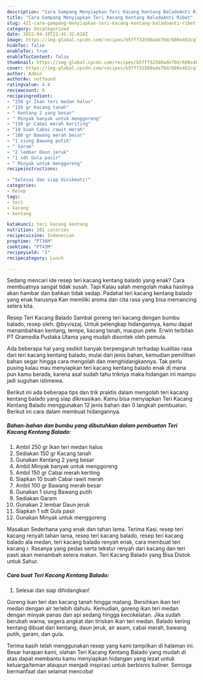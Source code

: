```yaml
---
description: "Cara Gampang Menyiapkan Teri Kacang Kentang BaladoAnti Ribet"
title: "Cara Gampang Menyiapkan Teri Kacang Kentang BaladoAnti Ribet"
slug: 421-cara-gampang-menyiapkan-teri-kacang-kentang-baladoanti-ribet
category: Uncategorized
date: 2022-04-10T21:41:32.618Z
image: https://img-global.cpcdn.com/recipes/b5fff32560ade70d/680x482cq70/teri-kacang-kentang-balado-foto-resep-utama.jpg
hideToc: false
enableToc: true
enableTocContent: false
thumbnail: https://img-global.cpcdn.com/recipes/b5fff32560ade70d/680x482cq70/teri-kacang-kentang-balado-foto-resep-utama.jpg
cover: https://img-global.cpcdn.com/recipes/b5fff32560ade70d/680x482cq70/teri-kacang-kentang-balado-foto-resep-utama.jpg
author: Admin
authorAv: notfound
ratingvalue: 4.4
reviewcount: 8
recipeingredient:
- "250 gr Ikan teri medan halus"
- "150 gr Kacang tanah"
- " Kentang 2 yang besar"
- " Minyak banyak untuk menggoreng"
- "150 gr Cabai merah keriting"
- "10 buah Cabai rawit merah"
- "100 gr Bawang merah besar"
- "1 siung Bawang putih"
- " Garam"
- "2 lembar Daun jeruk"
- "1 sdt Gula pasir"
- " Minyak untuk menggoreng"
recipeinstructions:

- "Selesai dan siap dinikmati!"
categories:
- Resep
tags:
- teri
- kacang
- kentang

katakunci: teri kacang kentang 
nutrition: 201 calories
recipecuisine: Indonesian
preptime: "PT36M"
cooktime: "PT43M"
recipeyield: "2"
recipecategory: Lunch

---
```



Sedang mencari ide resep teri kacang kentang balado yang enak? Cara membuatnya sangat tidak susah. Tapi Kalau salah mengolah maka hasilnya akan hambar dan bahkan tidak sedap. Padahal teri kacang kentang balado yang enak harusnya Kan memiliki aroma dan cita rasa yang bisa memancing selera kita.


Resep Teri Kacang Balado Sambal goreng teri kacang dengan bumbu balado, resep oleh: @byviszaj. Untuk pelengkap hidangannya, kamu dapat menambahkan kentang, tempe, kacang tanah, maupun pete. Erwin terbitan PT Gramedia Pustaka Utama yang mudah disontek oleh pemula.

Ada beberapa hal yang sedikit banyak berpengaruh terhadap kualitas rasa dari teri kacang kentang balado, mulai dari jenis bahan, kemudian pemilihan bahan segar hingga cara mengolah dan menghidangkannya. Tak perlu pusing kalau mau menyiapkan teri kacang kentang balado enak di mana pun kamu berada, karena asal sudah tahu triknya maka hidangan ini mampu jadi suguhan istimewa.


Berikut ini ada beberapa tips dan trik praktis dalam mengolah teri kacang kentang balado yang siap dikreasikan. Kamu bisa menyiapkan Teri Kacang Kentang Balado menggunakan 12 jenis bahan dan 0 langkah pembuatan. Berikut ini cara dalam membuat hidangannya.

<!--inarticleads1-->

##### Bahan-bahan dan bumbu yang dibutuhkan dalam pembuatan Teri Kacang Kentang Balado:

1. Ambil 250 gr Ikan teri medan halus
1. Sediakan 150 gr Kacang tanah
1. Gunakan  Kentang 2 yang besar
1. Ambil  Minyak banyak untuk menggoreng
1. Ambil 150 gr Cabai merah keriting
1. Siapkan 10 buah Cabai rawit merah
1. Ambil 100 gr Bawang merah besar
1. Gunakan 1 siung Bawang putih
1. Sediakan  Garam
1. Gunakan 2 lembar Daun jeruk
1. Siapkan 1 sdt Gula pasir
1. Gunakan  Minyak untuk menggoreng


Masakan Sederhana yang enak dan tahan lama. Terima Kasi. resep teri kacang renyah tahan lama, resep teri kacang balado, resep teri kacang balado ala medan, teri kacang balado renyah enak, cara membuat teri kacang r. Rasanya yang pedas serta tekstur renyah dari kacang dan teri pasti akan menambah selera makan. Teri Kacang Balado yang Bisa Distok untuk Sahur. 

<!--inarticleads2-->

##### Cara buat Teri Kacang Kentang Balado:


1. Selesai dan siap dihidangkan!

Goreng ikan teri dan kacang tanah hingga matang. Bersihkan ikan teri medan dengan air terlebih dahulu. Kemudian, goreng ikan teri medan dengan minyak panas dan api sedang hingga kecokelatan. Jika sudah berubah warna, segera angkat dan tiriskan ikan teri medan. Balado kering kentang dibuat dari kentang, daun jeruk, air asam, cabai merah, bawang putih, garam, dan gula. 

Terima kasih telah menggunakan resep yang kami tampilkan di halaman ini. Besar harapan kami, olahan Teri Kacang Kentang Balado yang mudah di atas dapat membantu kamu menyiapkan hidangan yang lezat untuk keluarga/teman ataupun menjadi inspirasi untuk berbisnis kuliner. Semoga bermanfaat dan selamat mencoba!
